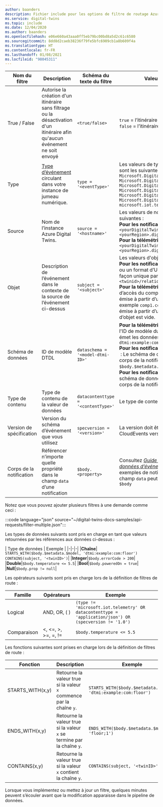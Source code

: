 ```yaml
---
author: baanders
description: Fichier include pour les options de filtre de routage Azure Digital Twins
ms.service: digital-twins
ms.topic: include
ms.date: 12/04/2020
ms.author: baanders
ms.openlocfilehash: e06e660a43aaa0ff5eb79bc00bd8a5d2c61c6580
ms.sourcegitcommit: 8dd8d2caeb38236f79fe5bfc6909cb1a8b609f4a
ms.translationtype: HT
ms.contentlocale: fr-FR
ms.lasthandoff: 01/08/2021
ms.locfileid: "98045311"
---
```

| Nom du filtre | Description | Schéma du texte du filtre | Valeurs prises en charge | 
| --- | --- | --- | --- |
| True / False | Autorise la création d'un itinéraire sans filtrage ou la désactivation d'un itinéraire afin qu'aucun événement ne soit envoyé | `<true/false>` | `true` = l’itinéraire est activé sans filtrage. <br> `false` = l’itinéraire est désactivé |
| Type | [Type d’événement](../articles/digital-twins/concepts-route-events.md#types-of-event-messages) circulant dans votre instance de jumeau numérique. | `type = '<eventType>'` | Les valeurs de type d'événement possibles sont les suivantes : <br>`Microsoft.DigitalTwins.Twin.Create` <br> `Microsoft.DigitalTwins.Twin.Delete` <br> `Microsoft.DigitalTwins.Twin.Update`<br>`Microsoft.DigitalTwins.Relationship.Create`<br>`Microsoft.DigitalTwins.Relationship.Update`<br> `Microsoft.DigitalTwins.Relationship.Delete` <br> `microsoft.iot.telemetry`  |
| Source | Nom de l’instance Azure Digital Twins. | `source = '<hostname>'`| Les valeurs de nom d'hôte possibles sont les suivantes : <br> **Pour les notifications** : `<yourDigitalTwinInstance>.api.<yourRegion>.digitaltwins.azure.net` <br> **Pour la télémétrie** : `<yourDigitalTwinInstance>.api.<yourRegion>.digitaltwins.azure.net/<twinId>`|
| Objet | Description de l’événement dans le contexte de la source de l’événement ci-dessus | `subject = '<subject>'` | Les valeurs d'objet sont les suivantes : <br>**Pour les notifications** : l’objet est `<twinid>` <br> ou un format d’URI pour les objets identifiés de façon unique par plusieurs éléments ou ID :<br>`<twinid>/relationships/<relationshipid>`<br> **Pour la télémétrie** : l’objet est le chemin d’accès du composant (si la télémétrie est émise à partir d’un composant jumeau), par exemple `comp1.comp2`. Si la télémétrie n’est pas émise à partir d’un composant, le champ d’objet est vide. |
| Schéma de données | ID de modèle DTDL | `dataschema = '<model-dtmi-ID>'` | **Pour la télémétrie** : le schéma de données est l'ID de modèle du jumeau ou du composant qui émet les données de télémétrie. Par exemple : `dtmi:example:com:floor4;2` <br>**Pour les notifications (création/suppression)**  : Le schéma de données est accessible dans le corps de la notification à `$body.$metadata.$model`. <br>**Pour les notifications (mise à jour)**  : Le schéma de données est accessible dans le corps de la notification à `$body.modelId`|
| Type de contenu | Type de contenu de la valeur de données | `datacontenttype = '<contentType>'` | Le type de contenu est `application/json` |
| Version de spécification | Version du schéma d’événement que vous utilisez | `specversion = '<version>'` | La version doit être `1.0`. Cela indique le schéma CloudEvents version 1.0. |
| Corps de la notification | Référencer n’importe quelle propriété dans le champ `data` d’une notification | `$body.<property>` | Consultez [*Guide pratique pour comprendre les données d’événements*](../articles/digital-twins/how-to-interpret-event-data.md) afin d’obtenir des exemples de notifications. Toute propriété du champ `data` peut être référencée à l’aide de `$body`

Notez que vous pouvez ajouter plusieurs filtres à une demande comme ceci : 

:::code language="json" source="~/digital-twins-docs-samples/api-requests/filter-multiple.json":::

Les types de données suivants sont pris en charge en tant que valeurs retournées par les références aux données ci-dessus :

| Type de données | Exemple |
|-|-|-|
|**Chaîne**| `STARTS_WITH($body.$metadata.$model, 'dtmi:example:com:floor')` <br> `CONTAINS(subject, '<twinID>')`|
|**Integer**|`$body.errorCode > 200`|
|**Double**|`$body.temperature <= 5.5`|
|**Bool**|`$body.poweredOn = true`|
|**Null**|`$body.prop != null`|

Les opérateurs suivants sont pris en charge lors de la définition de filtres de route :

|Famille|Opérateurs|Exemple|
|-|-|-|
|Logical|AND, OR, ( )|`(type != 'microsoft.iot.telemetry' OR datacontenttype = 'application/json') OR (specversion != '1.0')`|
|Comparaison|<, <=, >, >=, =, !=|`$body.temperature <= 5.5`

Les fonctions suivantes sont prises en charge lors de la définition de filtres de route :

|Fonction|Description|Exemple|
|--|--|--|
|STARTS_WITH(x,y)|Retourne la valeur true si la valeur `x` commence par la chaîne `y`.|`STARTS_WITH($body.$metadata.$model, 'dtmi:example:com:floor')`|
|ENDS_WITH(x,y) | Retourne la valeur true si la valeur `x` se termine par la chaîne `y`.|`ENDS_WITH($body.$metadata.$model, 'floor;1')`|
|CONTAINS(x,y)| Retourne la valeur true si la valeur `x` contient la chaîne `y`.|`CONTAINS(subject, '<twinID>')`|

Lorsque vous implémentez ou mettez à jour un filtre, quelques minutes peuvent s’écouler avant que la modification apparaisse dans le pipeline de données.